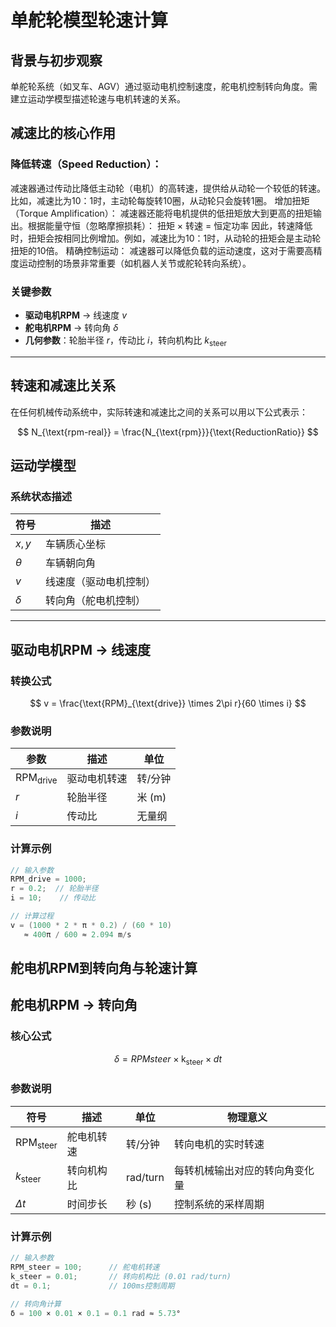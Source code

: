 # 单舵轮模型轮速计算

## 背景与初步观察
单舵轮系统（如叉车、AGV）通过驱动电机控制速度，舵电机控制转向角度。需建立运动学模型描述轮速与电机转速的关系。

## 减速比的核心作用
### 降低转速（Speed Reduction）：
减速器通过传动比降低主动轮（电机）的高转速，提供给从动轮一个较低的转速。
比如，减速比为10：1时，主动轮每旋转10圈，从动轮只会旋转1圈。
增加扭矩（Torque Amplification）：
减速器还能将电机提供的低扭矩放大到更高的扭矩输出。根据能量守恒（忽略摩擦损耗）： 扭矩 × 转速 = 恒定功率 因此，转速降低时，扭矩会按相同比例增加。例如，减速比为10：1时，从动轮的扭矩会是主动轮扭矩的10倍。
精确控制运动：
减速器可以降低负载的运动速度，这对于需要高精度运动控制的场景非常重要（如机器人关节或舵轮转向系统）。

### 关键参数
- **驱动电机RPM** → 线速度 $v$
- **舵电机RPM** → 转向角 $\delta$
- **几何参数**：轮胎半径 $r$，传动比 $i$，转向机构比 $k_{\text{steer}}$

---

## 转速和减速比关系

在任何机械传动系统中，实际转速和减速比之间的关系可以用以下公式表示：

$$
N_{\text{rpm-real}} = \frac{N_{\text{rpm}}}{\text{ReductionRatio}}
$$



## 运动学模型
### 系统状态描述
| 符号 | 描述 |
|------|------|
| $x,y$ | 车辆质心坐标 |
| $\theta$ | 车辆朝向角 |
| $v$ | 线速度（驱动电机控制） |
| $\delta$ | 转向角（舵电机控制） |

---

## 驱动电机RPM → 线速度
### 转换公式
$$
v = \frac{\text{RPM}_{\text{drive}} \times 2\pi r}{60 \times i}
$$

### 参数说明
| 参数 | 描述 | 单位 |
|------|------|------|
| $\text{RPM}_{\text{drive}}$ | 驱动电机转速 | 转/分钟 |
| $r$ | 轮胎半径 | 米 (m) |
| $i$ | 传动比 | 无量纲 |

### 计算示例
```cpp
// 输入参数
RPM_drive = 1000; 
r = 0.2;  // 轮胎半径
i = 10;    // 传动比

// 计算过程
v = (1000 * 2 * π * 0.2) / (60 * 10) 
   ≈ 400π / 600 ≈ 2.094 m/s
```

## 舵电机RPM到转向角与轮速计算

## 舵电机RPM → 转向角
### 核心公式
$$
δ=RPMsteer×\text{k}_{\text{steer}}×dt
$$
### 参数说明
| 符号 | 描述 | 单位 | 物理意义 |
|------|------|------|----------|
| $\text{RPM}_{\text{steer}}$ | 舵电机转速 | 转/分钟 | 转向电机的实时转速 |
| $k_{\text{steer}}$ | 转向机构比 | rad/turn | 每转机械输出对应的转向角变化量 |
| $\Delta t$ | 时间步长 | 秒 (s) | 控制系统的采样周期 |

### 计算示例
```cpp
// 输入参数
RPM_steer = 100;      // 舵电机转速
k_steer = 0.01;       // 转向机构比 (0.01 rad/turn)
dt = 0.1;             // 100ms控制周期

// 转向角计算
δ = 100 × 0.01 × 0.1 = 0.1 rad ≈ 5.73°
```

